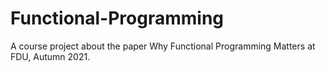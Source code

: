 # Functional-Programming
 A course project about the paper Why Functional Programming Matters at FDU, Autumn 2021. 
